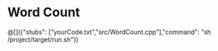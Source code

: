 # Word Count

@[]({"stubs": ["yourCode.txt","src/WordCount.cpp"],"command": "sh /project/target/run.sh"})

